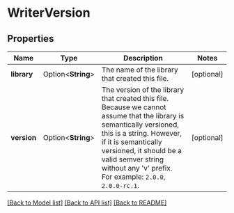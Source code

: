 # WriterVersion

## Properties

Name | Type | Description | Notes
------------ | ------------- | ------------- | -------------
**library** | Option<**String**> | The name of the library that created this file. | [optional]
**version** | Option<**String**> | The version of the library that created this file.  Because we cannot assume that the library is semantically versioned, this is a string.  However, if it is semantically versioned, it should be a valid semver string without any 'v' prefix.  For example: `2.0.0`, `2.0.0-rc.1`.  | [optional]

[[Back to Model list]](../README.md#documentation-for-models) [[Back to API list]](../README.md#documentation-for-api-endpoints) [[Back to README]](../README.md)


